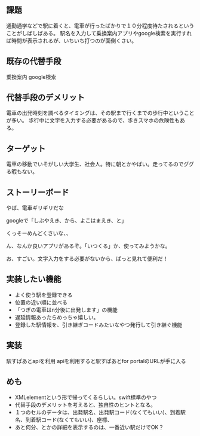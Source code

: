 ## 課題
通勤通学などで駅に着くと、電車が行ったばかりで１０分程度待たされるということがしばしばある。
駅名を入力して乗換案内アプリやgoogle検索を実行すれば時間が表示されるが、いちいち打つのが面倒くさい。

## 既存の代替手段
乗換案内
google検索

## 代替手段のデメリット
電車の出発時刻を調べるタイミングは、その駅まで行くまでの歩行中ということが多い。
歩行中に文字を入力する必要があるので、歩きスマホの危険性もある。

## ターゲット
電車の移動でいそがしい大学生、社会人。特に朝とかやばい。走ってるのでググる暇もない。

## ストーリーボード
やば、電車ギリギリだな

googleで「しぶやえき、から、よこはまえき、と」

くっそーめんどくさいな、、

ん、なんか良いアプリがあるぞ。「いつくる」か、使ってみようかな。

お、すごい。文字入力をする必要がないから、ぱっと見れて便利だ！

## 実装したい機能
- よく使う駅を登録できる
- 位置の近い順に並べる
- 「つぎの電車はn分後に出発します」の機能
- 遅延情報あったらめっちゃ嬉しい。
- 登録した駅情報を、引き継ぎコードみたいなやつ発行して引き継ぐ機能


## 実装
駅すぱあとapiを利用
apiを利用すると駅すぱあとfor portalのURLが手に入る

## めも
- XMLelementという形で帰ってくるらしい。swift標準のやつ
- 代替手段のデメリットを考えると、独自性のヒントとなる。
- １つのセルのデータは、出発駅名、出発駅コード(なくてもいい)、到着駅名、到着駅コード(なくてもいい)、座標、
- あと何分、とかの詳細を表示するのは、一番近い駅だけでOK？

